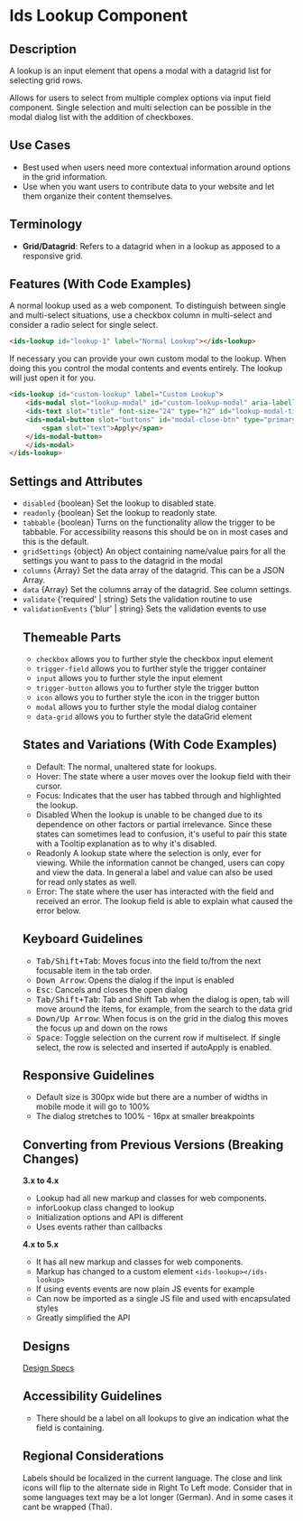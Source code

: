 # Ids Lookup Component

## Description

A lookup is an input element that opens a modal with a datagrid list for selecting grid rows.

Allows for users to select from multiple complex options via input field component. Single selection and multi selection can be possible in the modal dialog list with the addition of checkboxes.

## Use Cases

- Best used when users need more contextual information around options in the grid information.
- Use when you want users to contribute data to your website and let them organize their content themselves.

## Terminology

- **Grid/Datagrid**: Refers to a datagrid when in a lookup as apposed to a responsive grid.

## Features (With Code Examples)

A normal lookup used as a web component. To distinguish between single and multi-select situations, use a checkbox column in multi-select and consider a radio select for single select.

```html
<ids-lookup id="lookup-1" label="Normal Lookup"></ids-lookup>
```

If necessary you can provide your own custom modal to the lookup. When doing this you control the modal contents and events entirely. The lookup will just open it for you.

```html
<ids-lookup id="custom-lookup" label="Custom Lookup">
    <ids-modal slot="lookup-modal" id="custom-lookup-modal" aria-labelledby="custom-lookup-modal-title">
    <ids-text slot="title" font-size="24" type="h2" id="lookup-modal-title">Custom Lookup Modal</ids-text>
    <ids-modal-button slot="buttons" id="modal-close-btn" type="primary">
        <span slot="text">Apply</span>
    </ids-modal-button>
    </ids-modal>
</ids-lookup>
```

## Settings and Attributes

- `disabled` {boolean} Set the lookup to disabled state.
- `readonly` {boolean} Set the lookup to readonly state.
- `tabbable` {boolean} Turns on the functionality allow the trigger to be tabbable. For accessibility reasons this should be on in most cases and this is the default.
- `gridSettings` {object} An object containing name/value pairs for all the settings you want to pass to the datagrid in the modal
- `columns` {Array<object>} Set the data array of the datagrid. This can be a JSON Array.
- `data` {Array<object>} Set the columns array of the datagrid. See column settings.
- `validate` {'required' | string} Sets the validation routine to use
- `validationEvents` {'blur' | string} Sets the validation events to use

## Themeable Parts

- `checkbox` allows you to further style the checkbox input element
- `trigger-field` allows you to further style the trigger container
- `input`  allows you to further style the input element
- `trigger-button` allows you to further style the trigger button
- `icon` allows you to further style the icon in the trigger button
- `modal`  allows you to further style the modal dialog container
- `data-grid` allows you to further style the dataGrid element

## States and Variations (With Code Examples)

- Default: The normal, unaltered state for lookups.
- Hover: The state where a user moves over the lookup field with their cursor.
- Focus: Indicates that the user has tabbed through and highlighted the lookup.
- Disabled When the lookup is unable to be changed due to its dependence on other factors or partial irrelevance. Since these states can sometimes lead to confusion, it's useful to pair this state with a Tooltip explanation as to why it's disabled.
- Readonly A lookup state where the selection is only, ever for viewing. While the information cannot be changed, users can copy and view the data. In general a label and value can also be used for read only states as well.
- Error: The state where the user has interacted with the field and received an error. The lookup field is able to explain what caused the error below.

## Keyboard Guidelines

- <kbd>Tab/Shift+Tab</kbd>: Moves focus into the field to/from the next focusable item in the tab order.
- <kbd>Down Arrow</kbd>: Opens the dialog if the input is enabled
- <kbd>Esc</kbd>: Cancels and closes the open dialog
- <kbd>Tab/Shift+Tab</kbd>: Tab and Shift Tab when the dialog is open, tab will move around the items, for example, from the search to the data grid
- <kbd>Down/Up Arrow</kbd>: When focus is on the grid in the dialog this moves the focus up and down on the rows
- <kbd>Space</kbd>: Toggle selection on the current row if multiselect. If single select, the row is selected and inserted if autoApply is enabled.

## Responsive Guidelines

- Default size is 300px wide but there are a number of widths in mobile mode it will go to 100%
- The dialog stretches to 100% - 16px at smaller breakpoints

## Converting from Previous Versions (Breaking Changes)

**3.x to 4.x**

- Lookup had all new markup and classes for web components.
- inforLookup class changed to lookup
- Initialization options and API is different
- Uses events rather than callbacks

**4.x to 5.x**

- It has all new markup and classes for web components.
- Markup has changed to a custom element `<ids-lookup></ids-lookup>`
- If using events events are now plain JS events for example
- Can now be imported as a single JS file and used with encapsulated styles
- Greatly simplified the API

## Designs

[Design Specs](https://www.figma.com/file/ok0LLOT9PP1J0kBkPMaZ5c/IDS_Component_File_v4.6-(Draft))

## Accessibility Guidelines

- There should be a label on all lookups to give an indication what the field is containing.

## Regional Considerations

Labels should be localized in the current language. The close and link icons will flip to the alternate side in Right To Left mode. Consider that in some languages text may be a lot longer (German). And in some cases it cant be wrapped (Thai).
